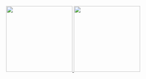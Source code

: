 <div>
  <a href='https://github.com/HugoSilva05'>
  <img height='180em' src='https://github-readme-stats.vercel.app/api?username=HugoSilva05&show_icons=true&theme=dark'/>
  <img height='180em' src='https://github-readme-stats.vercel.app/api/top-langs/?username=HugoSilva05&langs_count=8&theme=dark'/>
</div>
